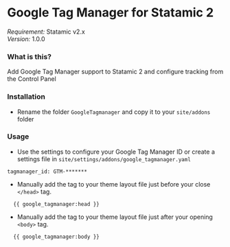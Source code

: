 # Google Tag Manager for Statamic 2
*Requirement:* Statamic v2.x  
*Version:* 1.0.0

### What is this?
Add Google Tag Manager support to Statamic 2 and configure tracking from the Control Panel

### Installation
- Rename the folder `GoogleTagmanager` and copy it to your `site/addons` folder

### Usage
- Use the settings to configure your Google Tag Manager ID or create a settings file in `site/settings/addons/google_tagmanager.yaml`
```
tagmanager_id: GTM-*******

```
- Manually add the tag to your theme layout file just before your close `</head>` tag.

```
  {{ google_tagmanager:head }}
```
- Manually add the tag to your theme layout file just after your opening `<body>` tag.

```
  {{ google_tagmanager:body }}
```
